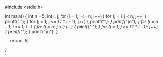#include <stdio.h>

int main() 
{
 int n = 5; 
  int i, j;
for (i = 1; i <= n; i++) 
{
  for (j = i; j < n; j++) 
 {
  printf(" ");
 }
  for (j = 1; j <= (2 * i - 1); j++)
 {
    printf("*");
 }
    printf("\n"); 
 }
    for (i = n - 1; i >= 1; i--) 
 {
    for (j = n; j > i; j--)
 {
     printf(" ");
 }
      for (j = 1; j <= (2 * i - 1); j++) 
 {
        printf("*");
  }
       printf("\n");
  }

      return 0;
  }
